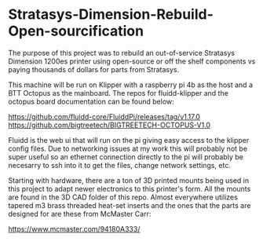 # Stratasys-Dimension-Rebuild-Open-sourcification
The purpose of this project was to rebuild an out-of-service Stratasys Dimension 1200es printer using open-source or off the shelf components vs paying thousands of dollars for parts from Stratasys.  

This machine will be run on Klipper with a raspberry pi 4b as the host and a BTT Octopus as the mainboard.  The repos for fluidd-klipper and the octopus board documentation can be found below:

https://github.com/fluidd-core/FluiddPi/releases/tag/v1.17.0
https://github.com/bigtreetech/BIGTREETECH-OCTOPUS-V1.0

Fluidd is the web ui that will run on the pi giving easy access to the klipper config files.  Due to networking issues at my work this will probably not be super useful so an ethernet connection directly to the pi will probably be necesarry to ssh into it to get the files, change network settings, etc. 

Starting with hardware, there are a ton of 3D printed mounts being used in this project to adapt newer electronics to this printer's form.  All the mounts are found in the 3D CAD folder of this repo.  Almost everywhere utilizes tapered m3 brass threaded heat-set inserts and the ones that the parts are designed for are these from McMaster Carr:

https://www.mcmaster.com/94180A333/

